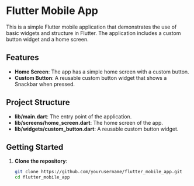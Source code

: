 # Flutter Mobile App

This is a simple Flutter mobile application that demonstrates the use of basic widgets and structure in Flutter. The application includes a custom button widget and a home screen.

## Features

- **Home Screen**: The app has a simple home screen with a custom button.
- **Custom Button**: A reusable custom button widget that shows a Snackbar when pressed.

## Project Structure

- **lib/main.dart**: The entry point of the application.
- **lib/screens/home_screen.dart**: The home screen of the app.
- **lib/widgets/custom_button.dart**: A reusable custom button widget.

## Getting Started

1. **Clone the repository**:
   ```bash
   git clone https://github.com/yourusername/flutter_mobile_app.git
   cd flutter_mobile_app
